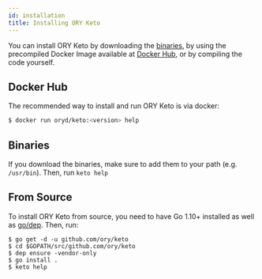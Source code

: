 ```yaml
---
id: installation
title: Installing ORY Keto
---
```


<!-- toc -->

You can install ORY Keto by downloading the [binaries](https://github.com/ory/keto/releases), by using
the precompiled Docker Image available at [Docker Hub](https://hub.docker.com/r/oryd/keto/), or by
compiling the code yourself.

## Docker Hub

The recommended way to install and run ORY Keto is via docker:

```sh
$ docker run oryd/keto:<version> help
```

## Binaries

If you download the binaries, make sure to add them to your path (e.g. `/usr/bin`). Then, run `keto help`

## From Source

To install ORY Keto from source, you need to have Go 1.10+ installed as well as [go/dep](https://golang.github.io/dep/).
Then, run:

```
$ go get -d -u github.com/ory/keto
$ cd $GOPATH/src/github.com/ory/keto
$ dep ensure -vendor-only
$ go install .
$ keto help
```
